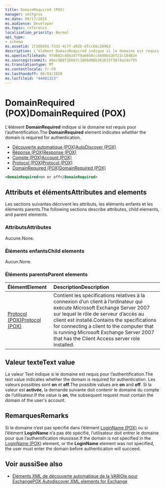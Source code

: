 ```yaml
---
title: DomainRequired (POX)
manager: sethgros
ms.date: 09/17/2015
ms.audience: Developer
ms.topic: reference
localization_priority: Normal
api_type:
- schema
ms.assetid: 1f26b691-7331-4c7f-a92b-dfcc66c26963
description: L’élément DomainRequired indique si le domaine est requis pour l’authentification.
ms.openlocfilehash: 97d602c40b247f9a6650cc4440b53bf23c18482e
ms.sourcegitcommit: 88ec988f2bb67c1866d06b361615f3674a24e795
ms.translationtype: MT
ms.contentlocale: fr-FR
ms.lasthandoff: 06/03/2020
ms.locfileid: "44461323"
---
```

# <a name="domainrequired-pox"></a><span data-ttu-id="79e10-103">DomainRequired (POX)</span><span class="sxs-lookup"><span data-stu-id="79e10-103">DomainRequired (POX)</span></span>

<span data-ttu-id="79e10-104">L’élément **DomainRequired** indique si le domaine est requis pour l’authentification.</span><span class="sxs-lookup"><span data-stu-id="79e10-104">The **DomainRequired** element indicates whether the domain is required for authentication.</span></span> 
  
- [<span data-ttu-id="79e10-105">Découverte automatique (POX)</span><span class="sxs-lookup"><span data-stu-id="79e10-105">AutoDiscover (POX)</span></span>](autodiscover-pox.md)  
- [<span data-ttu-id="79e10-106">Réponse (POX)</span><span class="sxs-lookup"><span data-stu-id="79e10-106">Response (POX)</span></span>](response-pox.md) 
- [<span data-ttu-id="79e10-107">Compte (POX)</span><span class="sxs-lookup"><span data-stu-id="79e10-107">Account (POX)</span></span>](account-pox.md)  
- [<span data-ttu-id="79e10-108">Protocol (POX)</span><span class="sxs-lookup"><span data-stu-id="79e10-108">Protocol (POX)</span></span>](protocol-pox.md)  
- [<span data-ttu-id="79e10-109">DomainRequired (POX)</span><span class="sxs-lookup"><span data-stu-id="79e10-109">DomainRequired (POX)</span></span>](domainrequired-pox.md)
  
```xml
<DomainRequired>on or off</DomainRequired>
```

## <a name="attributes-and-elements"></a><span data-ttu-id="79e10-110">Attributs et éléments</span><span class="sxs-lookup"><span data-stu-id="79e10-110">Attributes and elements</span></span>

<span data-ttu-id="79e10-111">Les sections suivantes décrivent les attributs, les éléments enfants et les éléments parents.</span><span class="sxs-lookup"><span data-stu-id="79e10-111">The following sections describe attributes, child elements, and parent elements.</span></span>
  
### <a name="attributes"></a><span data-ttu-id="79e10-112">Attributs</span><span class="sxs-lookup"><span data-stu-id="79e10-112">Attributes</span></span>

<span data-ttu-id="79e10-113">Aucune.</span><span class="sxs-lookup"><span data-stu-id="79e10-113">None.</span></span>
  
### <a name="child-elements"></a><span data-ttu-id="79e10-114">Éléments enfants</span><span class="sxs-lookup"><span data-stu-id="79e10-114">Child elements</span></span>

<span data-ttu-id="79e10-115">Aucun.</span><span class="sxs-lookup"><span data-stu-id="79e10-115">None.</span></span>
  
### <a name="parent-elements"></a><span data-ttu-id="79e10-116">Éléments parents</span><span class="sxs-lookup"><span data-stu-id="79e10-116">Parent elements</span></span>

|<span data-ttu-id="79e10-117">**Élément**</span><span class="sxs-lookup"><span data-stu-id="79e10-117">**Element**</span></span>|<span data-ttu-id="79e10-118">**Description**</span><span class="sxs-lookup"><span data-stu-id="79e10-118">**Description**</span></span>|
|:-----|:-----|
|[<span data-ttu-id="79e10-119">Protocol (POX)</span><span class="sxs-lookup"><span data-stu-id="79e10-119">Protocol (POX)</span></span>](protocol-pox.md) <br/> |<span data-ttu-id="79e10-120">Contient les spécifications relatives à la connexion d’un client à l’ordinateur qui exécute Microsoft Exchange Server 2007 sur lequel le rôle de serveur d’accès au client est installé.</span><span class="sxs-lookup"><span data-stu-id="79e10-120">Contains the specifications for connecting a client to the computer that is running Microsoft Exchange Server 2007 that has the Client Access server role installed.</span></span>  <br/> |
   
## <a name="text-value"></a><span data-ttu-id="79e10-121">Valeur texte</span><span class="sxs-lookup"><span data-stu-id="79e10-121">Text value</span></span>

<span data-ttu-id="79e10-122">La valeur Text indique si le domaine est requis pour l’authentification.</span><span class="sxs-lookup"><span data-stu-id="79e10-122">The text value indicates whether the domain is required for authentication.</span></span> <span data-ttu-id="79e10-123">Les valeurs possibles sont **on** et **off**.</span><span class="sxs-lookup"><span data-stu-id="79e10-123">The possible values are **on** and **off**.</span></span> <span data-ttu-id="79e10-124">Si la valeur est **activée**, la demande suivante doit contenir le domaine du compte de l’utilisateur.</span><span class="sxs-lookup"><span data-stu-id="79e10-124">If the value is **on**, the subsequent request must contain the domain of the user's account.</span></span>
  
## <a name="remarks"></a><span data-ttu-id="79e10-125">Remarques</span><span class="sxs-lookup"><span data-stu-id="79e10-125">Remarks</span></span>

<span data-ttu-id="79e10-126">Si le domaine n’est pas spécifié dans l’élément [LoginName (POX)](loginname-pox.md) ou si l’élément **LoginName** n’a pas été spécifié, l’utilisateur doit entrer le domaine pour que l’authentification réussisse.</span><span class="sxs-lookup"><span data-stu-id="79e10-126">If the domain is not specified in the [LoginName (POX)](loginname-pox.md) element, or the **LoginName** element was not specified, the user must enter the domain before authentication will succeed.</span></span> 
  
## <a name="see-also"></a><span data-ttu-id="79e10-127">Voir aussi</span><span class="sxs-lookup"><span data-stu-id="79e10-127">See also</span></span>

- [<span data-ttu-id="79e10-128">Éléments XML de découverte automatique de la VARIOle pour Exchange</span><span class="sxs-lookup"><span data-stu-id="79e10-128">POX Autodiscover XML elements for Exchange</span></span>](pox-autodiscover-xml-elements-for-exchange.md)

